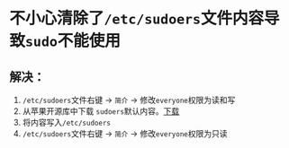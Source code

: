 # 不小心清除了`/etc/sudoers`文件内容导致`sudo`不能使用
## 解决：
1. `/etc/sudoers`文件右键 -> `简介` -> 修改`everyone`权限为读和写
2. 从苹果开源库中下载 `sudoers`默认内容。[下载](https://opensource.apple.com/source/sudo/sudo-86/files/sudoers) 
3. 将内容写入`/etc/sudoers`
4. `/etc/sudoers`文件右键 -> `简介` -> 修改`everyone`权限为只读
